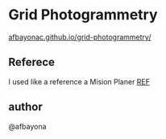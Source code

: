 # Grid Photogrammetry


[afbayonac.github.io/grid-photogrammetry/](https://afbayonac.github.io/grid-photogrammetry/)

## Referece

I used like a reference a Mision Planer [REF](https://github.com/smt5965/mission-planner-/blob/ddaf805a204aa4f89d716ebc3d10b97bbef92bee/ExtLibs/Utilities/Grid.cs#L315)
## author
@afbayona